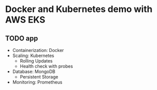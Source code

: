 # Docker and Kubernetes demo with AWS EKS

## TODO app

- Containerization: Docker
- Scaling: Kubernetes
  - Rolling Updates
  - Health check with probes
- Database: MongoDB
  - Persistent Storage
 - Monitoring: Prometheus
